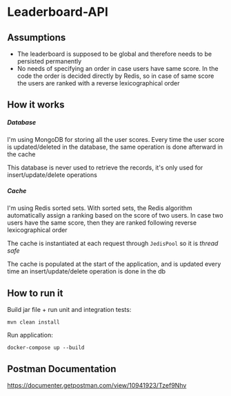 # Leaderboard-API

## Assumptions

- The leaderboard is supposed to be global and therefore needs to be persisted permanently
- No needs of specifying an order in case users have same score. In the code the order is decided directly by Redis,
so in case of same score the users are ranked with a reverse lexicographical order

## How it works
##### Database
I'm  using MongoDB for storing all the user scores. Every time the user score is updated/deleted in the database, 
the same operation is done afterward in the cache

This database is never used to retrieve the records, it's only used for insert/update/delete operations

##### Cache
I'm using Redis sorted sets. With sorted sets, the Redis algorithm automatically assign a ranking based on the score of two users.
In case two users have the same score, then they are ranked following reverse lexicographical order

The cache is instantiated at each request through `JedisPool` so it is _thread safe_

The cache is populated at the start of the application, and is updated every time an insert/update/delete operation is done in the db

## How to run it
Build jar file + run unit and integration tests:

```
mvn clean install
```
Run application:
```
docker-compose up --build
```

## Postman Documentation
https://documenter.getpostman.com/view/10941923/Tzef9Nhv